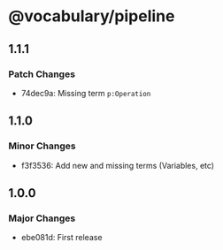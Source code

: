 # @vocabulary/pipeline

## 1.1.1

### Patch Changes

- 74dec9a: Missing term `p:Operation`

## 1.1.0

### Minor Changes

- f3f3536: Add new and missing terms (Variables, etc)

## 1.0.0

### Major Changes

- ebe081d: First release
